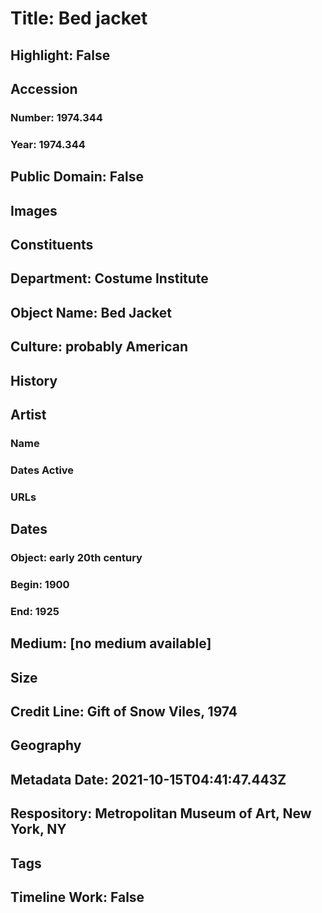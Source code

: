 # Title: Bed jacket
## Highlight: False
## Accession
### Number: 1974.344
### Year: 1974.344
## Public Domain: False
## Images
## Constituents
## Department: Costume Institute
## Object Name: Bed Jacket
## Culture: probably American
## History
## Artist
### Name
### Dates Active
### URLs
## Dates
### Object: early 20th century
### Begin: 1900
### End: 1925
## Medium: [no medium available]
## Size
## Credit Line: Gift of Snow Viles, 1974
## Geography
## Metadata Date: 2021-10-15T04:41:47.443Z
## Respository: Metropolitan Museum of Art, New York, NY
## Tags
## Timeline Work: False